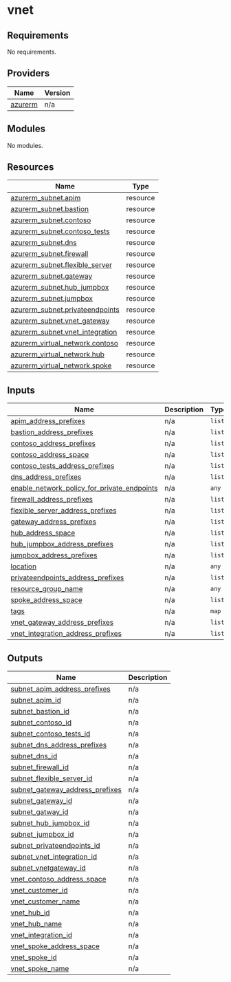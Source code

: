 # vnet

<!-- BEGIN_TF_DOCS -->
## Requirements

No requirements.

## Providers

| Name | Version |
|------|---------|
| <a name="provider_azurerm"></a> [azurerm](#provider\_azurerm) | n/a |

## Modules

No modules.

## Resources

| Name | Type |
|------|------|
| [azurerm_subnet.apim](https://registry.terraform.io/providers/hashicorp/azurerm/latest/docs/resources/subnet) | resource |
| [azurerm_subnet.bastion](https://registry.terraform.io/providers/hashicorp/azurerm/latest/docs/resources/subnet) | resource |
| [azurerm_subnet.contoso](https://registry.terraform.io/providers/hashicorp/azurerm/latest/docs/resources/subnet) | resource |
| [azurerm_subnet.contoso_tests](https://registry.terraform.io/providers/hashicorp/azurerm/latest/docs/resources/subnet) | resource |
| [azurerm_subnet.dns](https://registry.terraform.io/providers/hashicorp/azurerm/latest/docs/resources/subnet) | resource |
| [azurerm_subnet.firewall](https://registry.terraform.io/providers/hashicorp/azurerm/latest/docs/resources/subnet) | resource |
| [azurerm_subnet.flexible_server](https://registry.terraform.io/providers/hashicorp/azurerm/latest/docs/resources/subnet) | resource |
| [azurerm_subnet.gateway](https://registry.terraform.io/providers/hashicorp/azurerm/latest/docs/resources/subnet) | resource |
| [azurerm_subnet.hub_jumpbox](https://registry.terraform.io/providers/hashicorp/azurerm/latest/docs/resources/subnet) | resource |
| [azurerm_subnet.jumpbox](https://registry.terraform.io/providers/hashicorp/azurerm/latest/docs/resources/subnet) | resource |
| [azurerm_subnet.privateendpoints](https://registry.terraform.io/providers/hashicorp/azurerm/latest/docs/resources/subnet) | resource |
| [azurerm_subnet.vnet_gateway](https://registry.terraform.io/providers/hashicorp/azurerm/latest/docs/resources/subnet) | resource |
| [azurerm_subnet.vnet_integration](https://registry.terraform.io/providers/hashicorp/azurerm/latest/docs/resources/subnet) | resource |
| [azurerm_virtual_network.contoso](https://registry.terraform.io/providers/hashicorp/azurerm/latest/docs/resources/virtual_network) | resource |
| [azurerm_virtual_network.hub](https://registry.terraform.io/providers/hashicorp/azurerm/latest/docs/resources/virtual_network) | resource |
| [azurerm_virtual_network.spoke](https://registry.terraform.io/providers/hashicorp/azurerm/latest/docs/resources/virtual_network) | resource |

## Inputs

| Name | Description | Type | Default | Required |
|------|-------------|------|---------|:--------:|
| <a name="input_apim_address_prefixes"></a> [apim\_address\_prefixes](#input\_apim\_address\_prefixes) | n/a | `list` | `[]` | no |
| <a name="input_bastion_address_prefixes"></a> [bastion\_address\_prefixes](#input\_bastion\_address\_prefixes) | n/a | `list` | `[]` | no |
| <a name="input_contoso_address_prefixes"></a> [contoso\_address\_prefixes](#input\_contoso\_address\_prefixes) | n/a | `list` | `[]` | no |
| <a name="input_contoso_address_space"></a> [contoso\_address\_space](#input\_contoso\_address\_space) | n/a | `list` | `[]` | no |
| <a name="input_contoso_tests_address_prefixes"></a> [contoso\_tests\_address\_prefixes](#input\_contoso\_tests\_address\_prefixes) | n/a | `list` | `[]` | no |
| <a name="input_dns_address_prefixes"></a> [dns\_address\_prefixes](#input\_dns\_address\_prefixes) | n/a | `list` | `[]` | no |
| <a name="input_enable_network_policy_for_private_endpoints"></a> [enable\_network\_policy\_for\_private\_endpoints](#input\_enable\_network\_policy\_for\_private\_endpoints) | n/a | `any` | n/a | yes |
| <a name="input_firewall_address_prefixes"></a> [firewall\_address\_prefixes](#input\_firewall\_address\_prefixes) | n/a | `list` | `[]` | no |
| <a name="input_flexible_server_address_prefixes"></a> [flexible\_server\_address\_prefixes](#input\_flexible\_server\_address\_prefixes) | n/a | `list` | `[]` | no |
| <a name="input_gateway_address_prefixes"></a> [gateway\_address\_prefixes](#input\_gateway\_address\_prefixes) | n/a | `list` | `[]` | no |
| <a name="input_hub_address_space"></a> [hub\_address\_space](#input\_hub\_address\_space) | n/a | `list` | `[]` | no |
| <a name="input_hub_jumpbox_address_prefixes"></a> [hub\_jumpbox\_address\_prefixes](#input\_hub\_jumpbox\_address\_prefixes) | n/a | `list` | `[]` | no |
| <a name="input_jumpbox_address_prefixes"></a> [jumpbox\_address\_prefixes](#input\_jumpbox\_address\_prefixes) | n/a | `list` | `[]` | no |
| <a name="input_location"></a> [location](#input\_location) | n/a | `any` | n/a | yes |
| <a name="input_privateendpoints_address_prefixes"></a> [privateendpoints\_address\_prefixes](#input\_privateendpoints\_address\_prefixes) | n/a | `list` | `[]` | no |
| <a name="input_resource_group_name"></a> [resource\_group\_name](#input\_resource\_group\_name) | n/a | `any` | n/a | yes |
| <a name="input_spoke_address_space"></a> [spoke\_address\_space](#input\_spoke\_address\_space) | n/a | `list` | `[]` | no |
| <a name="input_tags"></a> [tags](#input\_tags) | n/a | `map` | `{}` | no |
| <a name="input_vnet_gateway_address_prefixes"></a> [vnet\_gateway\_address\_prefixes](#input\_vnet\_gateway\_address\_prefixes) | n/a | `list` | `[]` | no |
| <a name="input_vnet_integration_address_prefixes"></a> [vnet\_integration\_address\_prefixes](#input\_vnet\_integration\_address\_prefixes) | n/a | `list` | `[]` | no |

## Outputs

| Name | Description |
|------|-------------|
| <a name="output_subnet_apim_address_prefixes"></a> [subnet\_apim\_address\_prefixes](#output\_subnet\_apim\_address\_prefixes) | n/a |
| <a name="output_subnet_apim_id"></a> [subnet\_apim\_id](#output\_subnet\_apim\_id) | n/a |
| <a name="output_subnet_bastion_id"></a> [subnet\_bastion\_id](#output\_subnet\_bastion\_id) | n/a |
| <a name="output_subnet_contoso_id"></a> [subnet\_contoso\_id](#output\_subnet\_contoso\_id) | n/a |
| <a name="output_subnet_contoso_tests_id"></a> [subnet\_contoso\_tests\_id](#output\_subnet\_contoso\_tests\_id) | n/a |
| <a name="output_subnet_dns_address_prefixes"></a> [subnet\_dns\_address\_prefixes](#output\_subnet\_dns\_address\_prefixes) | n/a |
| <a name="output_subnet_dns_id"></a> [subnet\_dns\_id](#output\_subnet\_dns\_id) | n/a |
| <a name="output_subnet_firewall_id"></a> [subnet\_firewall\_id](#output\_subnet\_firewall\_id) | n/a |
| <a name="output_subnet_flexible_server_id"></a> [subnet\_flexible\_server\_id](#output\_subnet\_flexible\_server\_id) | n/a |
| <a name="output_subnet_gateway_address_prefixes"></a> [subnet\_gateway\_address\_prefixes](#output\_subnet\_gateway\_address\_prefixes) | n/a |
| <a name="output_subnet_gateway_id"></a> [subnet\_gateway\_id](#output\_subnet\_gateway\_id) | n/a |
| <a name="output_subnet_gatway_id"></a> [subnet\_gatway\_id](#output\_subnet\_gatway\_id) | n/a |
| <a name="output_subnet_hub_jumpbox_id"></a> [subnet\_hub\_jumpbox\_id](#output\_subnet\_hub\_jumpbox\_id) | n/a |
| <a name="output_subnet_jumpbox_id"></a> [subnet\_jumpbox\_id](#output\_subnet\_jumpbox\_id) | n/a |
| <a name="output_subnet_privateendpoints_id"></a> [subnet\_privateendpoints\_id](#output\_subnet\_privateendpoints\_id) | n/a |
| <a name="output_subnet_vnet_integration_id"></a> [subnet\_vnet\_integration\_id](#output\_subnet\_vnet\_integration\_id) | n/a |
| <a name="output_subnet_vnetgateway_id"></a> [subnet\_vnetgateway\_id](#output\_subnet\_vnetgateway\_id) | n/a |
| <a name="output_vnet_contoso_address_space"></a> [vnet\_contoso\_address\_space](#output\_vnet\_contoso\_address\_space) | n/a |
| <a name="output_vnet_customer_id"></a> [vnet\_customer\_id](#output\_vnet\_customer\_id) | n/a |
| <a name="output_vnet_customer_name"></a> [vnet\_customer\_name](#output\_vnet\_customer\_name) | n/a |
| <a name="output_vnet_hub_id"></a> [vnet\_hub\_id](#output\_vnet\_hub\_id) | n/a |
| <a name="output_vnet_hub_name"></a> [vnet\_hub\_name](#output\_vnet\_hub\_name) | n/a |
| <a name="output_vnet_integration_id"></a> [vnet\_integration\_id](#output\_vnet\_integration\_id) | n/a |
| <a name="output_vnet_spoke_address_space"></a> [vnet\_spoke\_address\_space](#output\_vnet\_spoke\_address\_space) | n/a |
| <a name="output_vnet_spoke_id"></a> [vnet\_spoke\_id](#output\_vnet\_spoke\_id) | n/a |
| <a name="output_vnet_spoke_name"></a> [vnet\_spoke\_name](#output\_vnet\_spoke\_name) | n/a |
<!-- END_TF_DOCS -->